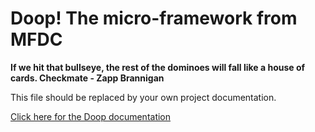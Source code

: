 Doop! The micro-framework from MFDC
===================================
**If we hit that bullseye, the rest of the dominoes will fall like a house of cards. Checkmate - Zapp Brannigan**


This file should be replaced by your own project documentation.


[Click here for the Doop documentation](DOOP/)
